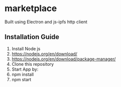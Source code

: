 # marketplace
Built using Electron and js-ipfs http client
## Installation Guide
1. Install Node js
  1. https://nodejs.org/en/download/
  1. https://nodejs.org/en/download/package-manager/
1. Clone this repository
1. Start App by:
  1. npm install
  1. npm start
